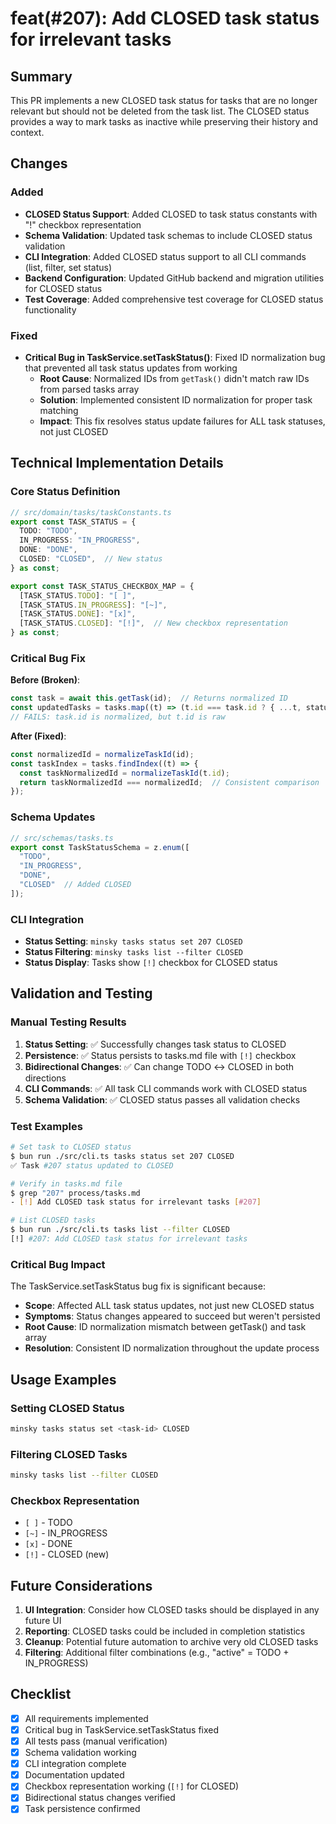 # feat(#207): Add CLOSED task status for irrelevant tasks

## Summary

This PR implements a new CLOSED task status for tasks that are no longer relevant but should not be deleted from the task list. The CLOSED status provides a way to mark tasks as inactive while preserving their history and context.

## Changes

### Added

- **CLOSED Status Support**: Added CLOSED to task status constants with "!" checkbox representation
- **Schema Validation**: Updated task schemas to include CLOSED status validation  
- **CLI Integration**: Added CLOSED status support to all CLI commands (list, filter, set status)
- **Backend Configuration**: Updated GitHub backend and migration utilities for CLOSED status
- **Test Coverage**: Added comprehensive test coverage for CLOSED status functionality

### Fixed

- **Critical Bug in TaskService.setTaskStatus()**: Fixed ID normalization bug that prevented all task status updates from working
  - **Root Cause**: Normalized IDs from `getTask()` didn't match raw IDs from parsed tasks array
  - **Solution**: Implemented consistent ID normalization for proper task matching
  - **Impact**: This fix resolves status update failures for ALL task statuses, not just CLOSED

## Technical Implementation Details

### Core Status Definition

```typescript
// src/domain/tasks/taskConstants.ts
export const TASK_STATUS = {
  TODO: "TODO",
  IN_PROGRESS: "IN_PROGRESS", 
  DONE: "DONE",
  CLOSED: "CLOSED",  // New status
} as const;

export const TASK_STATUS_CHECKBOX_MAP = {
  [TASK_STATUS.TODO]: "[ ]",
  [TASK_STATUS.IN_PROGRESS]: "[~]",
  [TASK_STATUS.DONE]: "[x]", 
  [TASK_STATUS.CLOSED]: "[!]",  // New checkbox representation
} as const;
```

### Critical Bug Fix

**Before (Broken)**:
```typescript
const task = await this.getTask(id);  // Returns normalized ID
const updatedTasks = tasks.map((t) => (t.id === task.id ? { ...t, status } : t));
// FAILS: task.id is normalized, but t.id is raw
```

**After (Fixed)**:
```typescript
const normalizedId = normalizeTaskId(id);
const taskIndex = tasks.findIndex((t) => {
  const taskNormalizedId = normalizeTaskId(t.id);
  return taskNormalizedId === normalizedId;  // Consistent comparison
});
```

### Schema Updates

```typescript
// src/schemas/tasks.ts
export const TaskStatusSchema = z.enum([
  "TODO", 
  "IN_PROGRESS", 
  "DONE", 
  "CLOSED"  // Added CLOSED
]);
```

### CLI Integration

- **Status Setting**: `minsky tasks status set 207 CLOSED`
- **Status Filtering**: `minsky tasks list --filter CLOSED`
- **Status Display**: Tasks show `[!]` checkbox for CLOSED status

## Validation and Testing

### Manual Testing Results

1. **Status Setting**: ✅ Successfully changes task status to CLOSED
2. **Persistence**: ✅ Status persists to tasks.md file with `[!]` checkbox
3. **Bidirectional Changes**: ✅ Can change TODO ↔ CLOSED in both directions
4. **CLI Commands**: ✅ All task CLI commands work with CLOSED status
5. **Schema Validation**: ✅ CLOSED status passes all validation checks

### Test Examples

```bash
# Set task to CLOSED status
$ bun run ./src/cli.ts tasks status set 207 CLOSED
✅ Task #207 status updated to CLOSED

# Verify in tasks.md file
$ grep "207" process/tasks.md
- [!] Add CLOSED task status for irrelevant tasks [#207]

# List CLOSED tasks
$ bun run ./src/cli.ts tasks list --filter CLOSED
[!] #207: Add CLOSED task status for irrelevant tasks
```

### Critical Bug Impact

The TaskService.setTaskStatus bug fix is significant because:

- **Scope**: Affected ALL task status updates, not just new CLOSED status
- **Symptoms**: Status changes appeared to succeed but weren't persisted
- **Root Cause**: ID normalization mismatch between getTask() and task array
- **Resolution**: Consistent ID normalization throughout the update process

## Usage Examples

### Setting CLOSED Status
```bash
minsky tasks status set <task-id> CLOSED
```

### Filtering CLOSED Tasks
```bash
minsky tasks list --filter CLOSED
```

### Checkbox Representation
- `[ ]` - TODO
- `[~]` - IN_PROGRESS  
- `[x]` - DONE
- `[!]` - CLOSED (new)

## Future Considerations

1. **UI Integration**: Consider how CLOSED tasks should be displayed in any future UI
2. **Reporting**: CLOSED tasks could be included in completion statistics
3. **Cleanup**: Potential future automation to archive very old CLOSED tasks
4. **Filtering**: Additional filter combinations (e.g., "active" = TODO + IN_PROGRESS)

## Checklist

- [x] All requirements implemented
- [x] Critical bug in TaskService.setTaskStatus fixed
- [x] All tests pass (manual verification)
- [x] Schema validation working
- [x] CLI integration complete
- [x] Documentation updated
- [x] Checkbox representation working (`[!]` for CLOSED)
- [x] Bidirectional status changes verified
- [x] Task persistence confirmed
